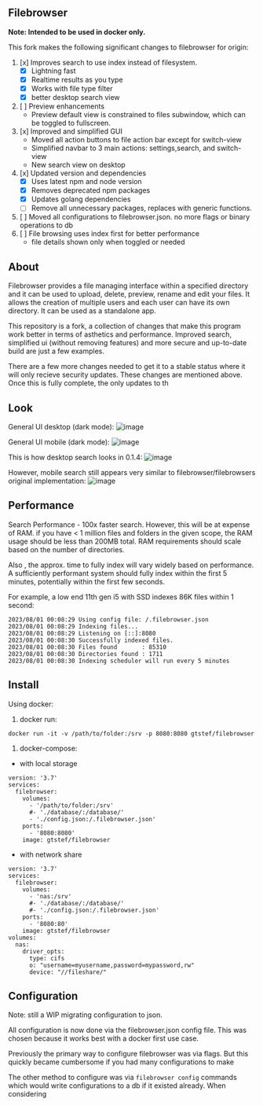 ## Filebrowser

**Note: Intended to be used in docker only.**

This fork makes the following significant changes to filebrowser for origin:

 1. [x] Improves search to use index instead of filesystem.
    - [x] Lightning fast
    - [x] Realtime results as you type
    - [x] Works with file type filter
    - [x] better desktop search view
 1. [ ] Preview enhancements
    - Preview default view is constrained to files subwindow,
    which can be toggled to fullscreen.
 1. [x] Improved and simplified GUI
    - Moved all action buttons to file action bar except for switch-view
    - Simplified navbar to 3 main actions: settings,search, and switch-view
    - New search view on desktop
 1. [x] Updated version and dependencies
    - [x] Uses latest npm and node version
    - [x] Removes deprecated npm packages
    - [x] Updates golang dependencies
    - [ ] Remove all unnecessary packages, replaces with generic functions.
 1. [ ] Moved all configurations to filebrowser.json.
  no more flags or binary operations to db
 1. [ ] File browsing uses index first for better performance
    - file details shown only when toggled or needed

## About

Filebrowser provides a file managing interface within a specified directory
and it can be used to upload, delete, preview, rename and edit your files.
It allows the creation of multiple users and each user can have its own
directory. It can be used as a standalone app.

This repository is a fork, a collection of changes that make this program
work better in terms of asthetics and performance. Improved search,
 simplified ui (without removing features) and more secure and up-to-date
 build are just a few examples.

There are a few more changes needed to get it to a stable status where it
will only recieve security updates. These changes are mentioned above.
Once this is fully complete, the only updates to th

## Look

General UI desktop (dark mode):
![image](https://github.com/gtsteffaniak/filebrowser/assets/42989099/11346953-f3eb-4f2f-a833-1d615e0e38bc)

General UI mobile (dark mode):
![image](https://github.com/gtsteffaniak/filebrowser/assets/42989099/634d3ba6-7ac0-425b-8a83-419743e92fec)

This is how desktop search looks in 0.1.4:
![image](https://github.com/gtsteffaniak/filebrowser/assets/42989099/c8dc8af1-6869-4736-9092-c47f735bbdc0)

However, mobile search still appears very similar to filebrowser/filebrowsers original implementation:
![image](https://github.com/gtsteffaniak/filebrowser/assets/42989099/e179b821-f4e2-4568-b895-4e00de371637)

## Performance

Search Performance - 100x faster search. However, this will be at expense of RAM. if you have < 1 million
files and folders in the given scope, the RAM usage should be less than 200MB total. RAM requirements
should scale based on the number of directories.

Also , the approx. time to fully index will vary widely based on performance. A sufficiently performant
system should fully index within the first 5 minutes, potentially within the first few seconds.

For example, a low end 11th gen i5 with SSD indexes 86K files within 1 second:

```
2023/08/01 00:08:29 Using config file: /.filebrowser.json
2023/08/01 00:08:29 Indexing files...
2023/08/01 00:08:29 Listening on [::]:8080
2023/08/01 00:08:30 Successfully indexed files.
2023/08/01 00:08:30 Files found       : 85310
2023/08/01 00:08:30 Directories found : 1711
2023/08/01 00:08:30 Indexing scheduler will run every 5 minutes
```

## Install

Using docker:

1. docker run:

```
docker run -it -v /path/to/folder:/srv -p 8080:8080 gtstef/filebrowser
```

1. docker-compose:

  - with local storage

```
version: '3.7'
services:
  filebrowser:
    volumes:
      - '/path/to/folder:/srv'
      #- './database/:/database/'
      - './config.json:/.filebrowser.json'
    ports:
      - '8080:8080'
    image: gtstef/filebrowser
```

  - with network share

```
version: '3.7'
services:
  filebrowser:
    volumes:
      - 'nas:/srv'
      #- './database/:/database/'
      #- './config.json:/.filebrowser.json'
    ports:
      - '8080:80'
    image: gtstef/filebrowser
volumes:
  nas:
    driver_opts:
      type: cifs
      o: "username=myusername,password=mypassword,rw"
      device: "//fileshare/"
```

## Configuration

Note: still a WIP migrating configuration to json.

All configuration is now done via the filebrowser.json config file.
This was chosen because it works best with a docker first use case.

Previously the primary way to configure filebrowser was via flags.
But this quickly became cumbersome if you had many configurations to make

The other method to configure was via `filebrowser config` commands which
would write configurations to a db if it existed already.
When considering
